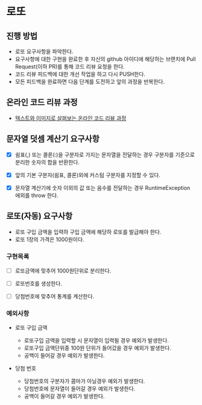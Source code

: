 # 로또
## 진행 방법
* 로또 요구사항을 파악한다.
* 요구사항에 대한 구현을 완료한 후 자신의 github 아이디에 해당하는 브랜치에 Pull Request(이하 PR)를 통해 코드 리뷰 요청을 한다.
* 코드 리뷰 피드백에 대한 개선 작업을 하고 다시 PUSH한다.
* 모든 피드백을 완료하면 다음 단계를 도전하고 앞의 과정을 반복한다.

## 온라인 코드 리뷰 과정
* [텍스트와 이미지로 살펴보는 온라인 코드 리뷰 과정](https://github.com/next-step/nextstep-docs/tree/master/codereview)


## 문자열 덧셈 계산기 요구사항
 - [x] 쉼표(,) 또는 콜론(:)을 구분자로 가지는 문자열을 전달하는 경우 구분자를 기준으로 분리한 숫자의 합을 반환한다.
 - [x] 앞의 기본 구분자(쉼표, 콜론)외에 커스텀 구분자를 지정할 수 있다.
 - [x] 문자열 계산기에 숫자 이외의 값 또는 음수를 전달하는 경우 RuntimeException 에외를 throw 한다.


## 로또(자동) 요구사항
 - 로또 구입 금액을 입력하 구입 금액에 해당하 로또를 발급해야 한다.
 - 로또 1장의 가격은 1000원이다.

### 구현목록
 - [ ] 로또금액에 맞추어 1000원단위로 분리한다.
 - [ ] 로또번호를 생성한다.
 - [ ] 당첨번호에 맞추어 통계를 계산한다.


### 예외사항
 - 로또 구입 금액
   - 로또구입 금액을 입력할 시 문자열이 입력될 경우 예외가 발생한다.
   - 로또구입 금액단위중 100원 단위가 들어갔을 경우 예외가 발생한다.
   - 공백이 들어갈 경우 예외가 발생한다.
 
 - 당첨 번호
   - 당첨번호의 구분자가 콤마가 아닐경우 예외가 발생한다.
   - 당첨번호에 문자열이 들어갈 경우 예외가 발생한다.
   - 공백이 들어갈 경우 예외가 발생한다.
 